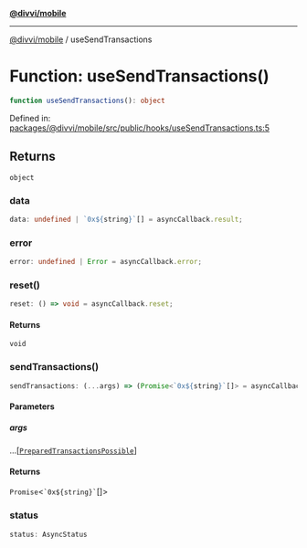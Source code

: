 [**@divvi/mobile**](../README.md)

---

[@divvi/mobile](../README.md) / useSendTransactions

# Function: useSendTransactions()

```ts
function useSendTransactions(): object
```

Defined in: [packages/@divvi/mobile/src/public/hooks/useSendTransactions.ts:5](https://github.com/divvixyz/divvi-mobile/blob/main/packages/@divvi/mobile/src/public/hooks/useSendTransactions.ts#L5)

## Returns

`object`

### data

```ts
data: undefined | `0x${string}`[] = asyncCallback.result;
```

### error

```ts
error: undefined | Error = asyncCallback.error;
```

### reset()

```ts
reset: () => void = asyncCallback.reset;
```

#### Returns

`void`

### sendTransactions()

```ts
sendTransactions: (...args) => (Promise<`0x${string}`[]> = asyncCallback.execute)
```

#### Parameters

##### args

...\[[`PreparedTransactionsPossible`](../interfaces/PreparedTransactionsPossible.md)\]

#### Returns

`Promise`\<`` `0x${string}` ``[]\>

### status

```ts
status: AsyncStatus
```
